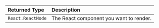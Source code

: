 Returned Type | Description
:--- | :--------------------
`React.ReactNode`  | The React component you want to render.
